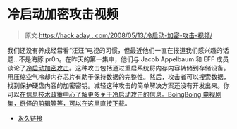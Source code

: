 # 冷启动加密攻击视频

> 原文:[https://hack aday . com/2008/05/13/冷启动-加密-攻击-视频/](https://hackaday.com/2008/05/13/cold-boot-encryption-attack-video/)

我们还没有养成经常看“汪汪”电视的习惯，但最近他们一直在报道我们感兴趣的话题…不是海豚 pr0n。在昨天的第一集中，他们与 Jacob Appelbaum 和 EFF 成员谈论了[冷启动加密攻击](http://www.hackaday.com/2008/02/21/breaking-disk-encryption-with-ram-dumps/)。这种攻击包括通过重启系统将内存内容转储到存储设备。用压缩空气冷却内存芯片有助于保持数据的完整性。然后，攻击者可以搜索数据，找到保护硬盘内容的加密密钥。减轻这种攻击的简单解决方案还没有开发出来。你可以[在信息技术政策中心了解更多关于冷启动攻击的信息。BoingBoing 电视剧集，奇怪的剪辑等等，可以在这里直接下载](http://citp.princeton.edu/memory/)。

*   [永久链接](http://tv.boingboing.net/2008/05/11/bbtv-hacker-howto-co.html)